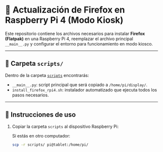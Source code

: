 # 🦊 Actualización de Firefox en Raspberry Pi 4 (Modo Kiosk)

Este repositorio contiene los archivos necesarios para instalar **Firefox (Flatpak)** en una Raspberry Pi 4, reemplazar el archivo principal `__main__.py` y configurar el entorno para funcionamiento en modo kiosco.

---

## 📁 Carpeta `scripts/`

Dentro de la carpeta [`scripts`](https://github.com/desarrollomining/actualizacionFirefoxCachimba/tree/main/scripts) encontrarás:

- `__main__.py`: script principal que será copiado a `/home/pi/display/`.
- `install_firefox_rpi4.sh`: instalador automatizado que ejecuta todos los pasos necesarios.

---

## 📌 Instrucciones de uso

1. Copiar la carpeta `scripts` al dispositivo Raspberry Pi:

   Si estás en otro computador:

   ```bash
   scp -r scripts/ pi@tablet:/home/pi/
